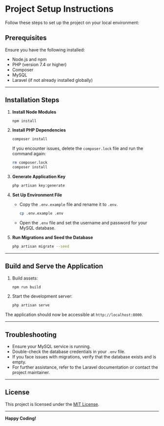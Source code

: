 # Project Setup Instructions

Follow these steps to set up the project on your local environment:

## Prerequisites
Ensure you have the following installed:
- Node.js and npm
- PHP (version 7.4 or higher)
- Composer
- MySQL
- Laravel (if not already installed globally)

---

## Installation Steps

1. **Install Node Modules**
   ```bash
   npm install
   ```

2. **Install PHP Dependencies**
   ```bash
   composer install
   ```
   If you encounter issues, delete the `composer.lock` file and run the command again:
   ```bash
   rm composer.lock
   composer install
   ```

3. **Generate Application Key**
   ```bash
   php artisan key:generate
   ```

4. **Set Up Environment File**
   - Copy the `.env.example` file and rename it to `.env`.
     ```bash
     cp .env.example .env
     ```
   - Open the `.env` file and set the username and password for your MySQL database.

5. **Run Migrations and Seed the Database**
   ```bash
   php artisan migrate --seed
   ```

---

## Build and Serve the Application

1. Build assets:
   ```bash
   npm run build
   ```

2. Start the development server:
   ```bash
   php artisan serve
   ```

The application should now be accessible at `http://localhost:8000`.

---

## Troubleshooting
- Ensure your MySQL service is running.
- Double-check the database credentials in your `.env` file.
- If you face issues with migrations, verify that the database exists and is empty.
- For further assistance, refer to the Laravel documentation or contact the project maintainer.

---

## License
This project is licensed under the [MIT License](LICENSE).

---

**Happy Coding!**
